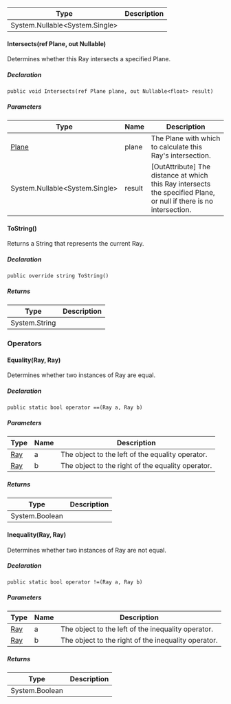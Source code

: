 | Type | Description |
| --- | --- |
| System.Nullable<System.Single\> |     |

#### Intersects(ref Plane, out Nullable<Single>)

Determines whether this Ray intersects a specified Plane.

##### Declaration

```
public void Intersects(ref Plane plane, out Nullable<float> result)
```

##### Parameters

| Type | Name | Description |
| --- | --- | --- |
| [Plane](https://keensoftwarehouse.github.io/SpaceEngineersModAPI/api/VRageMath.Plane.html) | plane | The Plane with which to calculate this Ray's intersection. |
| System.Nullable<System.Single\> | result | \[OutAttribute\] The distance at which this Ray intersects the specified Plane, or null if there is no intersection. |

#### ToString()

Returns a String that represents the current Ray.

##### Declaration

```
public override string ToString()
```

##### Returns

| Type | Description |
| --- | --- |
| System.String |     |

### Operators

#### Equality(Ray, Ray)

Determines whether two instances of Ray are equal.

##### Declaration

```
public static bool operator ==(Ray a, Ray b)
```

##### Parameters

| Type | Name | Description |
| --- | --- | --- |
| [Ray](https://keensoftwarehouse.github.io/SpaceEngineersModAPI/api/VRageMath.Ray.html) | a   | The object to the left of the equality operator. |
| [Ray](https://keensoftwarehouse.github.io/SpaceEngineersModAPI/api/VRageMath.Ray.html) | b   | The object to the right of the equality operator. |

##### Returns

| Type | Description |
| --- | --- |
| System.Boolean |     |

#### Inequality(Ray, Ray)

Determines whether two instances of Ray are not equal.

##### Declaration

```
public static bool operator !=(Ray a, Ray b)
```

##### Parameters

| Type | Name | Description |
| --- | --- | --- |
| [Ray](https://keensoftwarehouse.github.io/SpaceEngineersModAPI/api/VRageMath.Ray.html) | a   | The object to the left of the inequality operator. |
| [Ray](https://keensoftwarehouse.github.io/SpaceEngineersModAPI/api/VRageMath.Ray.html) | b   | The object to the right of the inequality operator. |

##### Returns

| Type | Description |
| --- | --- |
| System.Boolean |     |